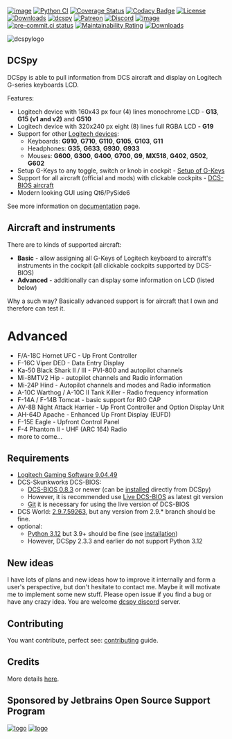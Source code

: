 [![image](https://img.shields.io/badge/pypi-v3.6.14-blue.svg)](https://pypi.org/project/dcspy/)
[![Python CI](https://github.com/emcek/dcspy/actions/workflows/python-ci.yml/badge.svg?branch=master)](https://github.com/emcek/dcspy/actions/workflows/python-ci.yml)
[![Coverage Status](https://coveralls.io/repos/github/emcek/dcspy/badge.svg?branch=master)](https://coveralls.io/github/emcek/dcspy?branch=master)
[![Codacy Badge](https://app.codacy.com/project/badge/Grade/5270a4fc2ba24261a3bfa7361150e8ff)](https://app.codacy.com/gh/emcek/dcspy/dashboard?utm_source=gh&utm_medium=referral&utm_content=&utm_campaign=Badge_grade)
[![License](https://img.shields.io/badge/License-MIT-blue.svg)](./LICENSE.md)
[![Downloads](https://img.shields.io/github/downloads/emcek/dcspy/total?label=Downloads)](https://github.com/emcek/dcspy/releases)
[![dcspy](https://snyk.io/advisor/python/dcspy/badge.svg)](https://snyk.io/advisor/python/dcspy)
[![Patreon](https://img.shields.io/badge/Patreon-donate-ff424d?logo=patreon)](https://www.patreon.com/mplichta)
[![Discord](https://img.shields.io/discord/672486999516774442?label=Discord&logo=discord&logoColor=lightblue)](https://discord.gg/SP5Yjx3)
[![image](https://img.shields.io/badge/python-3.9%20%7C%203.10%20%7C%203.11%20%7C%203.12-blue.svg)](https://github.com/emcek/dcspy)
[![pre-commit.ci status](https://results.pre-commit.ci/badge/github/emcek/dcspy/master.svg)](https://results.pre-commit.ci/latest/github/emcek/dcspy/master)
[![Maintainability Rating](https://sonarcloud.io/api/project_badges/measure?project=emcek_dcspy&metric=sqale_rating)](https://sonarcloud.io/dashboard?id=emcek_dcspy)
[![Downloads](https://static.pepy.tech/badge/dcspy)](https://pepy.tech/project/dcspy)

![dcspylogo](https://i.imgur.com/eqqrPB8.jpg)
## DCSpy
DCSpy is able to pull information from DCS aircraft and display on Logitech G-series keyboards LCD.

Features:
* Logitech device with 160x43 px four (4) lines monochrome LCD - **G13**, **G15 (v1 and v2)** and **G510**
* Logitech device with 320x240 px eight (8) lines full RGBA LCD - **G19**
* Support for other [Logitech devices](https://dcspy.readthedocs.io/en/latest/devices/):
  * Keyboards: **G910**, **G710**, **G110**, **G105**, **G103**, **G11**
  * Headphones: **G35**, **G633**, **G930**, **G933**
  * Mouses: **G600**, **G300**, **G400**, **G700**, **G9**, **MX518**, **G402**, **G502**, **G602**
* Setup G-Keys to any toggle, switch or knob in cockpit - [Setup of G-Keys](https://dcspy.readthedocs.io/en/latest/usage/#how-to-setup)
* Support for all aircraft (official and mods) with clickable cockpits - [DCS-BIOS aircraft](https://github.com/DCS-Skunkworks/dcs-bios?tab=readme-ov-file#modules)
* Modern looking GUI using Qt6/PySide6

See more information on [documentation](https://dcspy.readthedocs.io/en/latest/) page.

## Aircraft and instruments
There are to kinds of supported aircraft:
* **Basic** - allow assigning all G-Keys of Logitech keyboard to aircraft's instruments in the cockpit (all clickable cockpits supported by DCS-BIOS)
* **Advanced** - additionally can display some information on LCD (listed below)

Why a such way? Basically advanced support is for aircraft that I own and therefore can test it.

# Advanced
* F/A-18C Hornet UFC - Up Front Controller
* F-16C Viper DED - Data Entry Display
* Ka-50 Black Shark II / III - PVI-800 and autopilot channels
* Mi-8MTV2 Hip - autopilot channels and Radio information
* Mi-24P Hind - Autopilot channels and modes and Radio information
* A-10C Warthog / A-10C II Tank Killer - Radio frequency information
* F-14A / F-14B Tomcat - basic support for RIO CAP
* AV-8B Night Attack Harrier - Up Front Controller and Option Display Unit
* AH-64D Apache - Enhanced Up Front Display (EUFD)
* F-15E Eagle - Upfront Control Panel
* F-4 Phantom II - UHF (ARC 164) Radio
* more to come...

## Requirements
* [Logitech Gaming Software 9.04.49](https://support.logitech.com/software/lgs)
* DCS-Skunkworks DCS-BIOS:
  * [DCS-BIOS 0.8.3](https://github.com/DCS-Skunkworks/dcs-bios/releases/tag/v0.8.3) or newer (can be [installed](https://dcspy.readthedocs.io/en/latest/upgrade/#manual-procedure) directly from DCSpy)
  * However, it is recommended use [Live DCS-BIOS](https://dcspy.readthedocs.io/en/latest/bios_live/) as latest git version
  * [Git](https://git-scm.com/download/win) it is necessary for using the live version of DCS-BIOS
* DCS World: [2.9.7.59263](https://www.digitalcombatsimulator.com/en/news/changelog/stable/2.9.7.59263/), but any version from 2.9.* branch should be fine.
* optional:
  * [Python 3.12](https://www.python.org/downloads/) but 3.9+ should be fine (see [installation](https://dcspy.readthedocs.io/en/latest/install/))
  * However, DCSpy 2.3.3 and earlier do not support Python 3.12

## New ideas
I have lots of plans and new ideas how to improve it internally and form a user's perspective, but don't hesitate to contact me. Maybe it will motivate me to implement some new stuff. Please open issue if you find a bug or have any crazy idea.
You are welcome [dcspy discord](https://discord.gg/SP5Yjx3) server.

## Contributing
You want contribute, perfect see: [contributing](./CONTRIBUTING.md) guide.

## Credits
More details [here](https://dcspy.readthedocs.io/en/latest/credits/).

## Sponsored by Jetbrains Open Source Support Program
[![logo](https://resources.jetbrains.com/storage/products/company/brand/logos/PyCharm.svg)](https://jb.gg/OpenSourceSupport)
[![logo](https://resources.jetbrains.com/storage/products/company/brand/logos/jb_beam.svg)](https://jb.gg/OpenSourceSupport)

